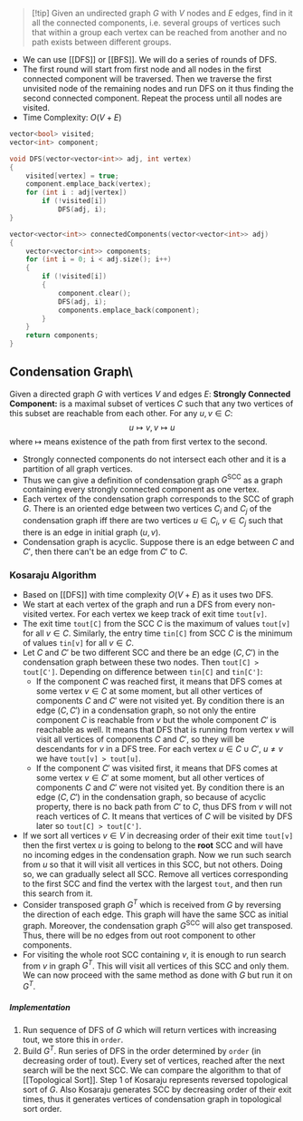 > [!tip] Given an undirected graph $G$ with $V$ nodes and $E$ edges, find in it all the connected components, i.e. several groups of vertices such that within a group each vertex can be reached from another and no path exists between different groups.
- We can use [[DFS]] or [[BFS]]. We will do a series of rounds of DFS.
- The first round will start from first node and all nodes in the first connected component will be traversed. Then we traverse the first unvisited node of the remaining nodes and run DFS on it thus finding the second connected component. Repeat the process until all nodes are visited.
- Time Complexity: $O(V+E)$
```cpp
vector<bool> visited;
vector<int> component;

void DFS(vector<vector<int>> adj, int vertex)
{
	visited[vertex] = true;
	component.emplace_back(vertex);
	for (int i : adj[vertex])
		if (!visited[i])
			DFS(adj, i);
}

vector<vector<int>> connectedComponents(vector<vector<int>> adj)
{
	vector<vector<int>> components;
	for (int i = 0; i < adj.size(); i++)
	{
		if (!visited[i])
		{
			component.clear();
			DFS(adj, i);
			components.emplace_back(component);
		}
	}
	return components;
}
```
## Condensation Graph\
Given a directed graph $G$ with vertices $V$ and edges $E$:
**Strongly Connected Component:** is a maximal subset of vertices $C$ such that any two vertices of this subset are reachable from each other. For any $u, v\in C$:
$$
u\mapsto v,  v\mapsto u
$$
where $\mapsto$ means existence of the path from first vertex to the second.
- Strongly connected components do not intersect each other and it is a partition of all graph vertices.
- Thus we can give a definition of condensation graph $G^\text{SCC}$ as a graph containing every strongly connected component as one vertex.
- Each vertex of the condensation graph corresponds to the SCC of graph $G$. There is an oriented edge between two vertices $C_{i}$ and $C_{j}$ of the condensation graph iff there are two vertices $u\in C_{i},\ v\in C_{j}$ such that there is an edge in initial graph $(u, v)$.
- Condensation graph is acyclic. Suppose there is an edge between $C$ and $C'$, then there can't be an edge from $C'$ to $C$.
### Kosaraju Algorithm
- Based on [[DFS]] with time complexity $O(V+E)$ as it uses two DFS.
- We start at each vertex of the graph and run a DFS from every non-visited vertex. For each vertex we keep track of exit time `tout[v]`.
- The exit time `tout[C]` from the SCC $C$ is the maximum of values `tout[v]` for all $v\in C$. Similarly, the entry time `tin[C]` from SCC $C$ is the minimum of values `tin[v]` for all $v\in C$.
- Let $C$ and $C'$ be two different SCC and there be an edge $(C, C')$ in the condensation graph between these two nodes. Then `tout[C] > tout[C']`. Depending on difference between `tin[C]` and `tin[C']`:
	- If the component $C$ was reached first, it means that DFS comes at some vertex $v\in C$ at some moment, but all other vertices of components $C$ and $C'$ were not visited yet. By condition there is an edge $(C, C')$ in a condensation graph, so not only the entire component $C$ is reachable from $v$ but the whole component $C'$ is reachable as well. It means that DFS that is running from vertex $v$ will visit all vertices of components $C$ and $C'$, so they will be descendants for $v$ in a DFS tree. For each vertex $u\in C\cup C',\ u\ne v$ we have `tout[v] > tout[u]`.
	- If the component $C'$ was visited first, it means that DFS comes at some vertex $v\in C'$ at some moment, but all other vertices of components $C$ and $C'$ were not visited yet. By condition there is an edge $(C, C')$ in the condensation graph, so because of acyclic property, there is no back path from $C'$ to $C$, thus DFS from $v$ will not reach vertices of $C$. It means that vertices of $C$ will be visited by DFS later so `tout[C] > tout[C']`.
- If we sort all vertices $v\in V$ in decreasing order of their exit time `tout[v]` then the first vertex $u$ is going to belong to the **root** SCC and will have no incoming edges in the condensation graph. Now we run such search from $u$ so that it will visit all vertices in this SCC, but not others. Doing so, we can gradually select all SCC. Remove all vertices corresponding to the first SCC and find the vertex with the largest `tout`, and then run this search from it.
- Consider transposed graph $G^T$ which is received from $G$ by reversing the direction of each edge. This graph will have the same SCC as initial graph. Moreover, the condensation graph $G^\text{SCC}$ will also get transposed. Thus, there will be no edges from out root component to other components.
- For visiting the whole root SCC containing $v$, it is enough to run search from $v$ in graph $G^T$. This will visit all vertices of this SCC and only them. We can now proceed with the same method as done with $G$ but run it on $G^T$.
##### Implementation
1. Run sequence of DFS of $G$ which will return vertices with increasing tout, we store this in `order`.
2. Build $G^T$. Run series of DFS in the order determined by `order` (in decreasing order of tout). Every set of vertices, reached after the next search will be the next SCC.
We can compare the algorithm to that of [[Topological Sort]]. Step 1 of Kosaraju represents reversed topological sort of $G$. Also Kosaraju generates SCC by decreasing order of their exit times, thus it generates vertices of condensation graph in topological sort order.